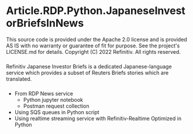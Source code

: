 # Article.RDP.Python.JapaneseInvestorBriefsInNews

This source code is provided under the Apache 2.0 license
and is provided AS IS with no warranty or guarantee of fit for purpose.
See the project's LICENSE.md for details.
Copyright (C) 2022 Refinitiv. All rights reserved.

###

Refinitiv Japanese Investor Briefs is a dedicated Japanese-language service which provides a subset of Reuters Briefs stories which are translated.

###

* From RDP News service
    * Python jupyter notebook
    * Postman request collection    
* Using SQS queues in Python script
* Using realtime streaming service with Refinitiv-Realtime Optimized in Python
